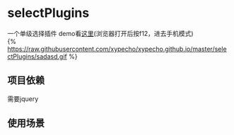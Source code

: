 # selectPlugins
一个单级选择插件
demo看[这里](https://xypecho.github.io/selectPlugins)(浏览器打开后按f12，进去手机模式)  
{% https://raw.githubusercontent.com/xypecho/xypecho.github.io/master/selectPlugins/sadasd.gif %}
## 项目依赖
需要jquery
## 使用场景
